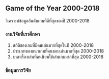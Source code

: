 ## Game of the Year 2000-2018
วิเคราะห์ข้อมูลอันดับเกมที่ดีที่สุดของปี 2000-2018

### งานวิจัยที่เราศึกษา
1. สถิติของเกมที่มีคนเล่นมากที่สุดในปี 2000-2018
2. ประเภทของแนวเกมที่คนชอบเล่นมากที่สุด 2000-2018
3. บนเครื่องเล่นที่คนนิยมใช้เล่นเกมมากที่สุด 2000-2018

### ข้อมูลการวิจัย

